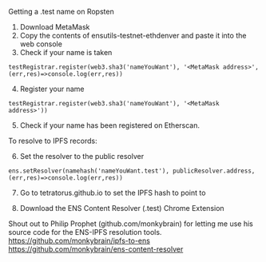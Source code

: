 Getting a .test name on Ropsten

1. Download MetaMask
2. Copy the contents of ensutils-testnet-ethdenver and paste it into the web console
3. Check if your name is taken
```
testRegistrar.register(web3.sha3('nameYouWant'), '<MetaMask address>', (err,res)=>console.log(err,res))
```
4. Register your name
```
testRegistrar.register(web3.sha3('nameYouWant'), '<MetaMask address>'))
```
5. Check if your name has been registered on Etherscan.

To resolve to IPFS records:

6. Set the resolver to the public resolver
```
ens.setResolver(namehash('nameYouWant.test'), publicResolver.address, (err,res)=>console.log(err,res))
```
7. Go to tetratorus.github.io to set the IPFS hash to point to

8. Download the ENS Content Resolver (.test) Chrome Extension


Shout out to Philip Prophet (github.com/monkybrain) for letting me use his source code
for the ENS-IPFS resolution tools.
https://github.com/monkybrain/ipfs-to-ens
https://github.com/monkybrain/ens-content-resolver
